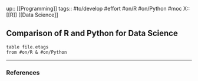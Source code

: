 up:: [[Programming]]
tags:: #to/develop #effort #on/R #on/Python #moc
X:: [[R]] [[Data Science]]

## Comparison of R and Python for Data Science

```dataview
table file.etags
from #on/R & #on/Python 
```

---
### References

